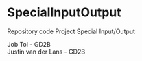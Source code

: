 # SpecialInputOutput
Repository code Project Special Input/Output

Job Tol - GD2B <br/>
Justin van der Lans - GD2B
